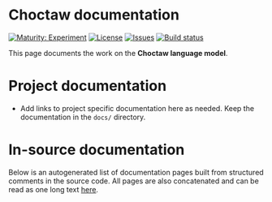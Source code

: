 # Choctaw documentation

[![Maturity: Experiment](https://img.shields.io/badge/Maturity-Experiment-black.svg)](https://giellalt.github.io/MaturityClassification.html)
[![License](https://img.shields.io/github/license/giellalt/lang-cho)](https://raw.githubusercontent.com/giellalt/lang-cho/main/LICENSE)
[![Issues](https://img.shields.io/github/issues/giellalt/lang-cho)](https://github.com/giellalt/lang-cho/issues)
[![Build status](https://github.com/giellalt/lang-cho/workflows/Speller%20CI+CD/badge.svg)](https://github.com/giellalt/lang-cho/actions)

This page documents the work on the **Choctaw language model**. 

# Project documentation

* Add links to project specific documentation here as needed. Keep the documentation in the `docs/` directory.

# In-source documentation

Below is an autogenerated list of documentation pages built from structured comments in the source code. All pages are also concatenated and can be read as one long text [here](cho.md).
